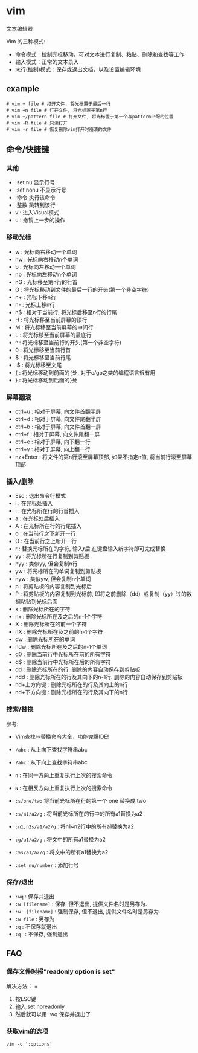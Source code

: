 # vim
文本编辑器

Vim 的三种模式:
- 命令模式：控制光标移动，可对文本进行复制、粘贴、删除和查找等工作
- 输入模式：正常的文本录入
- 末行(控制)模式：保存或退出文档，以及设置编辑环境

## example
```
# vim + file # 打开文件, 将光标置于最后一行
# vim +n file # 打开文件, 将光标置于第n行
# vim +/pattern file # 打开文件, 将光标置于第一个与pattern匹配的位置
# vim -R file # 只读打开
# vim -r file # 恢复删除vim打开时崩溃的文件
```

## 命令/快捷键

### 其他
- :set nu 显示行号
- :set nonu 不显示行号
- :命令 执行该命令
- :整数 跳转到该行
- v : 进入Visual模式
- u : 撤销上一步的操作

### 移动光标
- w : 光标向右移动一个单词
- nw : 光标向右移动n个单词
- b : 光标向左移动一个单词
- nb : 光标向左移动n个单词
- nG : 光标移至第n行的行首
- G : 将光标移动到文件的最后一行的开头(第一个非空字符)
- n+ : 光标下移n行
- n- : 光标上移n行
- n$ : 相对于当前行, 将光标后移至n行的行尾
- H : 将光标移至当前屏幕的顶行
- M : 将光标移至当前屏幕的中间行
- L : 将光标移至当前屏幕的最底行
- ^ : 将光标移至当前行的开头(第一个非空字符)
- 0 : 将光标移至当前行首
- $ : 将光标移至当前行尾
- :$ : 将光标移至文尾
- { : 将光标移动到前面的`{`处, 对于c/go之类的编程语言很有用
- } : 将光标移动到后面的`}`处

### 屏幕翻滚
- ctrl+u : 相对于屏幕, 向文件首翻半屏
- ctrl+d : 相对于屏幕, 向文件尾翻半屏
- ctrl+b : 相对于屏幕, 向文件首翻一屏
- ctrl+f : 相对于屏幕, 向文件尾翻一屏
- ctrl+e : 相对于屏幕, 向下翻一行
- ctrl+y : 相对于屏幕, 向上翻一行
- nz+Enter : 将文件的第n行滚至屏幕顶部, 如果不指定n值, 将当前行滚至屏幕顶部

### 插入/删除
- Esc : 退出命令行模式
- i : 在光标处插入
- I : 在光标所在行的行首插入
- a : 在光标处后插入
- A : 在光标所在行的行尾插入
- o : 在当前行之下新开一行
- O : 在当前行之上新开一行
- r : 替换光标所在的字符, 输入r后,在键盘输入新字符即可完成替换
- yy : 将光标所在行复制到剪贴板
- nyy : 类似yy, 但会复制n行
- yw : 将光标所在的单词复制到剪贴板
- nyw : 类似yw, 但会复制n个单词
- p : 将剪贴板的内容复制到光标后
- P : 将剪贴板的内容复制到光标前, 即将之前删除（dd）或复制（yy）过的数据粘贴到光标后面
- x : 删除光标所在的字符
- nx : 删除光标所在及之后的n-1个字符
- X : 删除光标所在的前一个字符
- nX : 删除光标所在及之前的n-1个字符
- dw : 删除光标所在的单词
- ndw : 删除光标所在及之后的n-1个单词
- d0 : 删除当前行中光标所在前的所有字符
- d$ : 删除当前行中光标所在后的所有字符
- dd : 删除光标所在的行. 删除的内容自动保存到剪贴板
- ndd : 删除光标所在的行及其向下的n-1行. 删除的内容自动保存到剪贴板
- nd+上方向键 : 删除光标所在的行及其向上的n行
- nd+下方向键 : 删除光标所在的行及其向下的n行


### 搜索/替换
参考:
- [Vim查找与替换命令大全，功能完爆IDE!](https://segmentfault.com/a/1190000022323247)

- `/abc` : 从上向下查找字符串abc
- `?abc` : 从下向上查找字符串abc
- `n` : 在同一方向上重复执行上次的搜索命令
- `N` : 在相反方向上重复执行上次的搜索命令
- `:s/one/two` 将当前光标所在行的第一个 one 替换成 two 
- `:s/a1/a2/g` : 将当前光标所在的行中的所有a1替换为a2
- `:n1,n2s/a1/a2/g` : 将n1~n2行中的所有a1替换为a2
- `:g/a1/a2/g` : 将文中的所有a1替换为a2
- `:%s/a1/a2/g` : 将文中的所有a1替换为a2
- `:set nu/number` : 添加行号

### 保存/退出
- `:wq` : 保存并退出
- `:w [filename]` : 保存, 但不退出, 提供文件名时是另存为.
- `:w! [filename]` : 强制保存, 但不退出, 提供文件名时是另存为.
- `:w file` : 另存为
- `:q` : 不保存就退出
- `:q!` : 不保存, 强制退出

## FAQ
### 保存文件时报"readonly option is set"
解决方法： =
1. 按ESC键
1. 输入:set noreadonly
1. 然后就可以用 :wq 保存并退出了

### 获取vim的选项
`vim -c ':options'`
